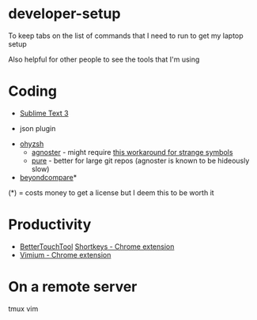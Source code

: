 # developer-setup
To keep tabs on the list of commands that I need to run to get my laptop setup 

Also helpful for other people to see the tools that I'm using

# Coding
* [Sublime Text 3](https://www.sublimetext.com/3)
- json plugin
* [ohyzsh](https://github.com/ohmyzsh/ohmyzsh)
  - [agnoster](https://github.com/agnoster/agnoster-zsh-theme) - might require [this workaround for strange symbols](https://github.com/ohmyzsh/ohmyzsh/issues/1906#issuecomment-275733922)
  - [pure](https://github.com/sindresorhus/pure) - better for large git repos (agnoster is known to be hideously slow)
* [beyondcompare](https://www.scootersoftware.com/)*

(*) = costs money to get a license but I deem this to be worth it

# Productivity 
* [BetterTouchTool](https://folivora.ai/)
[Shortkeys - Chrome extension](https://chrome.google.com/webstore/detail/shortkeys-custom-keyboard/logpjaacgmcbpdkdchjiaagddngobkck?hl=en) 
* [Vimium - Chrome extension](https://chrome.google.com/webstore/detail/vimium/dbepggeogbaibhgnhhndojpepiihcmeb?hl=en)

# On a remote server
tmux
vim

